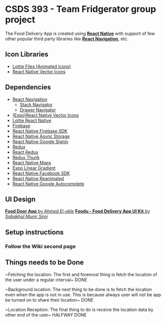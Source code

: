 # CSDS 393 - Team Fridgerator group project

The Food Delivery App is created using [**React Native**](https://reactnative.dev 'Cross Platform Mobile Application Development Framework') with support of few other popular third party libraries like [**React Navigation**](https://reactnavigation.org 'For Screen Navigations'), etc.

## Icon Libraries

- [Lottie Files (Animated Icons)](https://lottiefiles.com 'For Animated Icons')
- [React Native Vector Icons](https://github.com/oblador/react-native-vector-icons 'For Icons')

## Dependencies

- [React Navigation](https://reactnavigation.org 'For Screen Navigations')
  - [Stack Navigator](https://reactnavigation.org/docs/stack-navigator 'Stack Navigator')
  - [Drawer Navigator](https://reactnavigation.org/docs/drawer-based-navigation/ 'Drawer Tab Navigator')
- [(Expo)React Native Vector Icons](https://github.com/oblador/react-native-vector-icons 'Popular React Native Icon Library')
- [Lottie React Native](https://github.com/lottie-react-native/lottie-react-native 'For Animated Icons')
- [Firebase](https://github.com/firebase/firebase-js-sdk)
- [React Native Firebase SDK](https://rnfirebase.io/ 'For firebase native platform support')
- [React Native Async Storage](https://react-native-async-storage.github.io/async-storage 'For Local Storage')
- [React Native Google Signin](https://github.com/react-native-google-signin/google-signin#readme 'For Google Signin')
- [Redux](https://redux.js.org 'For State Management')
- [React Redux](https://react-redux.js.org 'For State Management in React')
- [Redux Thunk](https://github.com/reduxjs/redux-thunk 'Redux Thunk for Async State Management')
- [React Native Maps](https://github.com/react-native-maps/react-native-maps 'For Maps')
- [Expo Linear Gradient](https://docs.expo.dev/versions/latest/sdk/linear-gradient/ 'Provides a React component that renders a gradient view')
- [React Native Facebook SDK](https://github.com/thebergamo/react-native-fbsdk-next/ )
- [React Native Reanimated](https://github.com/software-mansion/react-native-reanimated#readme 'Provides Animated component for screen animating')
- [React Native Google Autocomplete](https://github.com/FaridSafi/react-native-google-places-autocomplete#readme 'Customizable Google Places autocomplete component for iOS and Android React-Native apps')


## UI Design
[**Food Door App** by *Ahmed El-okle*](https://www.behance.net/gallery/104564545/Food-Door-app?tracking_source=search_projects_recommended%7Cfood%20delivery%20mobile%20app)
[**Foodu - Food Delivery App UI Kit** by *Sobakhul Munir Siroj*](https://www.figma.com/community/file/1217650860899075419)

## Setup instructions

### Follow the Wiki second page

## Things needs to be Done
~Fetching the location: The first and foremost thing is fetch the location of the user under a regular interval~ DONE

~Background location: The next thing to be done is to fetch the location even when the app is not in use. This is because always user will not be app be turned on to share their location~ DONE

~Location Reception: The final thing to do is receive the location data by other end of the user~ HALFWAY DONE

